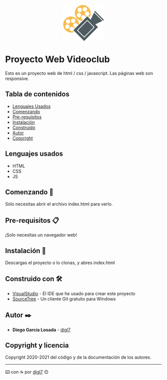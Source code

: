 <p align="center">
  <img src="img/Logo.png" />
</p>



# Proyecto Web Videoclub
Esto es un proyecto web de html / css / javascript. Las páginas web son responsive.

## Tabla de contenidos

* [Lenguajes Usados](#LenguajesUsados)
* [Comenzando](#Comenzando)
* [Pre-requisitos](#Pre-requisitos)
* [Instalación](#Instalación)
* [Construido](#Construido)
* [Autor](#Autor)
* [Copyright](#Copyright)
<a name="LenguajesUsados">
  
  <h2> Lenguajes usados </h2>

* HTML
* CSS 
* JS

</a>

<a name="Comenzando">
<h2>  Comenzando 🚀 </h2>
Sólo necesitas abrir el archivo index.html para verlo.
</a>

<a name="Pre-requisitos">
  
<h2> Pre-requisitos 📋 </h2>

</a>

¡Solo necesitas un navegador web! 

<a name="Instalación">
  
<h2>Instalación 🔧 </h2>

Descargas el proyecto o lo clonas, y abres index.html

</a>

<a name="Construido">
  
<h2> Construido con 🛠️ </h2>

* [VisualStudio](https://visualstudio.microsoft.com/es/) - El IDE que he usado para crear este proyecto
* [SourceTree](https://www.sourcetreeapp.com/) - Un cliente Git gratuito para Windows

</a>

<a name="Autor">
  
<h2> Autor ✒️ </h2>
  
* **Diego García Losada** - [digl7](https://github.com/digl7/)

</a>

<a name="Copyright">
  
  <h2> Copyright y licencia </h2>
  Copyright 2020-2021 del código y de la documentación de los autores. 
  
</a>

---
⌨️ con ☕ por [digl7](https://github.com/digl7/) 😊
